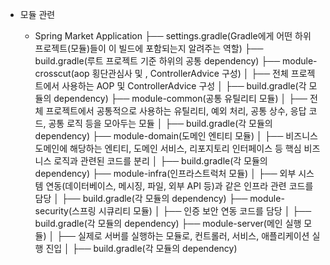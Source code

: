 * 모듈 관련

  * Spring Market Application
      ├── settings.gradle(Gradle에게 어떤 하위 프로젝트(모듈)들이 이 빌드에 포함되는지 알려주는 역할)
      ├── build.gradle(루트 프로젝트 기준 하위의 공통 dependency)
      ├── module-crosscut(aop 횡단관심사 및 , ControllerAdvice 구성)
      │ ├── 전체 프로젝트에서 사용하는 AOP 및 ControllerAdvice 구성
      │ ├── build.gradle(각 모듈의 dependency)
      ├── module-common(공통 유틸리티 모듈)
      │ ├── 전체 프로젝트에서 공통적으로 사용하는 유틸리티, 예외 처리, 공통 상수, 응답 코드, 공통 로직 등을 모아두는 모듈
      │ ├── build.gradle(각 모듈의 dependency)
      ├── module-domain(도메인 엔티티 모듈)
      │ ├── 비즈니스 도메인에 해당하는 엔티티, 도메인 서비스, 리포지토리 인터페이스 등 핵심 비즈니스 로직과 관련된 코드를 분리
      │ ├── build.gradle(각 모듈의 dependency)
      ├── module-infra(인프라스트럭처 모듈)
      │ ├── 외부 시스템 연동(데이터베이스, 메시징, 파일, 외부 API 등)과 같은 인프라 관련 코드를 담당
      │ ├── build.gradle(각 모듈의 dependency)
      ├── module-security(스프링 시큐리티 모듈)
      │ ├── 인증 보안 연동 코드를 담당
      │ ├── build.gradle(각 모듈의 dependency)
      ├── module-server(메인 실행 모듈)
      │ ├── 실제로 서버를 실행하는 모듈로, 컨트롤러, 서비스, 애플리케이션 실행 진입
      │ ├── build.gradle(각 모듈의 dependency)